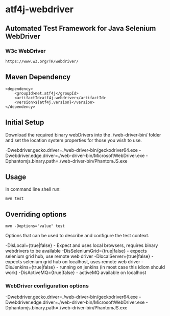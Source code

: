 # atf4j-webdriver

## Automated Test Framework for Java Selenium WebDriver

### W3c WebDriver
	https://www.w3.org/TR/webdriver/

## Maven Dependency

	<dependency>
		<groupId>net.atf4j</groupId>
		<artifactId>atf4j-webdriver</artifactId>
		<version>${atf4j.version}</version>
	</dependency>

## Initial Setup
Download the required binary webDrivers into the ./web-driver-bin/ folder and set the location system properties for those you wish to use.

-Dwebdriver.gecko.driver=./web-driver-bin/geckodriver64.exe
-Dwebdriver.edge.driver=./web-driver-bin/MicrosoftWebDriver.exe
-Dphantomjs.binary.path=./web-driver-bin/PhantomJS.exe


## Usage

In command line shell run:

    mvn test

## Overriding options

    mvn -Doptions="value" test

Options that can be used to describe and configure the test context.
    
-DisLocal={true|false}	- Expect and uses local browsers, requires binary webdrivers to be available
-DisSeleniumGrid={true|false} - expects selenium grid hub, use remote web driver
-DlocalServer={true|false} - expects selenium grid hub on localhost, uses remote web driver 
-DisJenkins={true|false} - running on jenkins (in most case this idiom should work)
-DisActiveMQ={true|false} - activeMQ available on localhost

### WebDriver configuration options

-Dwebdriver.gecko.driver=./web-driver-bin/geckodriver64.exe
-Dwebdriver.edge.driver=./web-driver-bin/MicrosoftWebDriver.exe
-Dphantomjs.binary.path=./web-driver-bin/PhantomJS.exe

